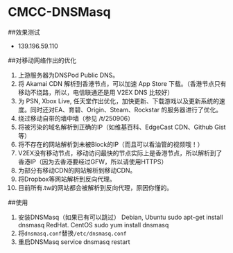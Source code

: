 # CMCC-DNSMasq
##效果测试
* 139.196.59.110

##对移动网络作出的优化
1. 上游服务器为DNSPod Public DNS。
2. 将 Akamai CDN 解析到香港节点，可以加速 App Store 下载。（香港节点只有移动不绕路，所以，电信联通还是用 V2EX DNS 比较好）
3. 为 PSN, Xbox Live, 任天堂作出优化，加快更新、下载游戏以及更新系统的速度。同时还对EA、育碧、Origin、Steam、Rockstar 的服务器进行了优化。
4. 绕过移动自带的墙中墙（参见 /t/250906）
5. 将被污染的域名解析到正确的IP（如维基百科、EdgeCast CDN、Github Gist等）
6. 将不存在的网站解析到未被Block的IP（而且可以看油管的视频哦！）
7. V2EX没有移动节点，移动访问最快的节点实际上是香港节点，所以解析到了香港IP（因为去香港要经过GFW，所以请使用HTTPS）
8. 为部分有移动CDN的网站解析到移动CDN。
9. 将Dropbox等网站解析到反向代理。
10. 目前所有.tw的网站都会被解析到反向代理，原因你懂的。

##使用
1. 安装DNSMasq（如果已有可以跳过）
Debian, Ubuntu
        sudo apt-get install dnsmasq
RedHat. CentOS
        sudo yum install dnsmasq
2. 将```dnsmasq.conf```替换```/etc/dnsmasq.conf```
3. 重启DNSMasq
        service dnsmasq restart


